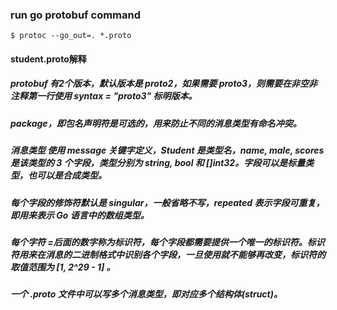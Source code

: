 ### run go protobuf command

```shell script
$ protoc --go_out=. *.proto
```

#### student.proto解释
##### protobuf 有2个版本，默认版本是 proto2，如果需要 proto3，则需要在非空非注释第一行使用 syntax = "proto3" 标明版本。
##### package，即包名声明符是可选的，用来防止不同的消息类型有命名冲突。
##### 消息类型 使用 message 关键字定义，Student 是类型名，name, male, scores 是该类型的 3 个字段，类型分别为 string, bool 和 []int32。字段可以是标量类型，也可以是合成类型。
##### 每个字段的修饰符默认是 singular，一般省略不写，repeated 表示字段可重复，即用来表示 Go 语言中的数组类型。
##### 每个字符 =后面的数字称为标识符，每个字段都需要提供一个唯一的标识符。标识符用来在消息的二进制格式中识别各个字段，一旦使用就不能够再改变，标识符的取值范围为 [1, 2^29 - 1] 。
##### 一个 .proto 文件中可以写多个消息类型，即对应多个结构体(struct)。
